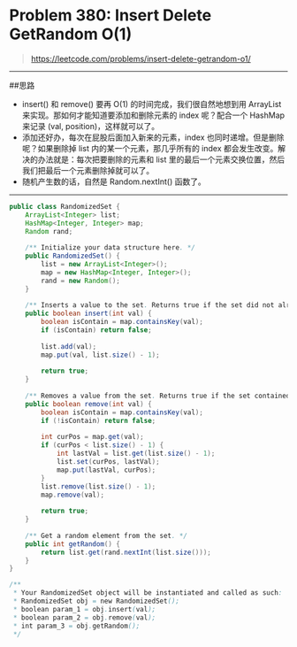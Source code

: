 # Problem 380: Insert Delete GetRandom O(1)


> https://leetcode.com/problems/insert-delete-getrandom-o1/

--------
##思路
* insert() 和 remove() 要再 O(1) 的时间完成，我们很自然地想到用 ArrayList 来实现。那如何才能知道要添加和删除元素的 index 呢？配合一个 HashMap 来记录 (val, position)，这样就可以了。
* 添加还好办，每次在屁股后面加入新来的元素，index 也同时递增。但是删除呢？如果删除掉 list 内的某一个元素，那几乎所有的 index 都会发生改变。解决的办法就是：每次把要删除的元素和 list 里的最后一个元素交换位置，然后我们把最后一个元素删除掉就可以了。
* 随机产生数的话，自然是 Random.nextInt() 函数了。

-----------------


```java
public class RandomizedSet {
    ArrayList<Integer> list;
    HashMap<Integer, Integer> map;
    Random rand;
    
    /** Initialize your data structure here. */
    public RandomizedSet() {
        list = new ArrayList<Integer>();
        map = new HashMap<Integer, Integer>();
        rand = new Random();
    }
    
    /** Inserts a value to the set. Returns true if the set did not already contain the specified element. */
    public boolean insert(int val) {
        boolean isContain = map.containsKey(val);
        if (isContain) return false;
        
        list.add(val);
        map.put(val, list.size() - 1);
        
        return true;
    }
    
    /** Removes a value from the set. Returns true if the set contained the specified element. */
    public boolean remove(int val) {
        boolean isContain = map.containsKey(val);
        if (!isContain) return false;
        
        int curPos = map.get(val);
        if (curPos < list.size() - 1) {
            int lastVal = list.get(list.size() - 1);
            list.set(curPos, lastVal);
            map.put(lastVal, curPos);
        }
        list.remove(list.size() - 1);
        map.remove(val);
        
        return true;
    }
    
    /** Get a random element from the set. */
    public int getRandom() {
        return list.get(rand.nextInt(list.size()));
    }
}

/**
 * Your RandomizedSet object will be instantiated and called as such:
 * RandomizedSet obj = new RandomizedSet();
 * boolean param_1 = obj.insert(val);
 * boolean param_2 = obj.remove(val);
 * int param_3 = obj.getRandom();
 */
```

